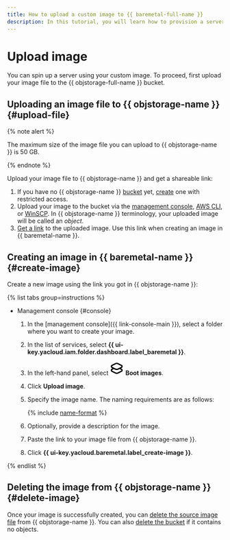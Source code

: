 ```yaml
---
title: How to upload a custom image to {{ baremetal-full-name }}
description: In this tutorial, you will learn how to provision a server from a custom image.
---
```


# Upload image

You can spin up a server using your custom image. To proceed, first upload your image file to the {{ objstorage-full-name }} bucket.

## Uploading an image file to {{ objstorage-name }} {#upload-file}

{% note alert %}

The maximum size of the image file you can upload to {{ objstorage-name }} is 50 GB.

{% endnote %}

Upload your image file to {{ objstorage-name }} and get a shareable link:

1. If you have no {{ objstorage-name }} [bucket](../../storage/concepts/bucket.md) yet, [create](../../storage/operations/buckets/create.md) one with restricted access.
1. Upload your image to the bucket via the [management console](../../storage/operations/objects/upload.md), [AWS CLI](../../storage/tools/aws-cli.md), or [WinSCP](../../storage/tools/winscp.md). In {{ objstorage-name }} terminology, your uploaded image will be called an _object_.
1. [Get a link](../../storage/operations/objects/link-for-download.md) to the uploaded image. Use this link when creating an image in {{ baremetal-name }}.

## Creating an image in {{ baremetal-name }} {#create-image}

Create a new image using the link you got in {{ objstorage-name }}:

{% list tabs group=instructions %}

- Management console {#console}

  1. In the [management console]({{ link-console-main }}), select a folder where you want to create your image.
  1. In the list of services, select **{{ ui-key.yacloud.iam.folder.dashboard.label_baremetal }}**.
  1. In the left-hand panel, select ![icon](../../_assets/console-icons/layers.svg) **Boot images**.
  1. Click **Upload image**.
  1. Specify the image name. The naming requirements are as follows:

       {% include [name-format](../../_includes/name-format.md) %}

  1. Optionally, provide a description for the image.
  1. Paste the link to your image file from {{ objstorage-name }}.
  1. Click **{{ ui-key.yacloud.baremetal.label_create-image }}**.

{% endlist %}

## Deleting the image from {{ objstorage-name }} {#delete-image}

Once your image is successfully created, you can [delete the source image file](../../storage/operations/objects/delete.md) from {{ objstorage-name }}. You can also [delete the bucket](../../storage/operations/buckets/delete.md) if it contains no objects.
